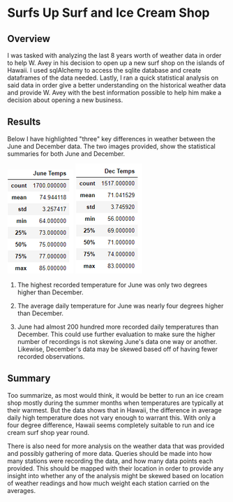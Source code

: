 # Surfs Up Surf and Ice Cream Shop

## Overview

I was tasked with analyzing the last 8 years worth of weather data in order to help W. Avey in his decision to open up a new
surf shop on the islands of Hawaii.  I used sqlAlchemy to access the sqlite database and create dataframes of the data needed. Lastly,
I ran a quick statistical analysis on said data in order give a better understanding on the historical weather data and provide W. Avey
with the best information possible to help him make a decision about opening a new business.

## Results

Below I have highlighted "three" key differences in weather between the June and December data. The two images provided, show the statistical
summaries for both June and December.

![alt text](https://github.com/jseverin1984/surfs_up/blob/main/june.png "statistical summary for June")
![alt text](https://github.com/jseverin1984/surfs_up/blob/main/december.png "statistical summary for December")

1. The highest recorded temperature for June was only two degrees higher than December.

2. The average daily temperature for June was nearly four degrees higher than December.

3. June had almost 200 hundred more recorded daily temperatures than December.  This could use further evaluation to make sure the
higher number of recordings is not skewing June's data one way or another. Likewise, December's data may be skewed based off of having
fewer recorded observations.

## Summary

Too summarize, as most would think, it would be better to run an ice cream shop mostly during the summer months when temperatures are
typically at their warmest. But the data shows that in Hawaii, the difference in average daily high temperature does not vary enough to
warrant this. With only a four degree difference, Hawaii seems completely suitable to run and ice cream surf shop year round.

There is also need for more analysis on the weather data that was provided and possibly gathering of more data.  Queries should be made
into how many stations were recording the data, and how many data points each provided. This should be mapped with their location in order
to provide any insight into whether any of the analysis might be skewed based on location of weather readings and how much weight each
station carried on the averages.